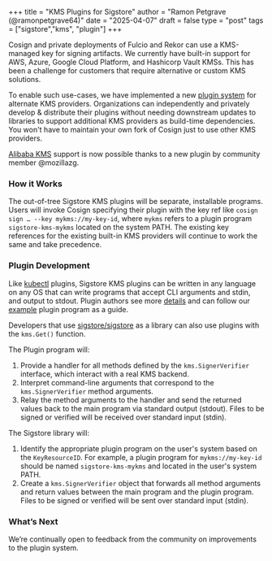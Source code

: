 +++
title = "KMS Plugins for Sigstore"
author = "Ramon Petgrave (@ramonpetgrave64)"
date = "2025-04-07"
draft = false
type = "post"
tags = ["sigstore","kms", "plugin"]
+++

Cosign and private deployments of Fulcio and Rekor can use a KMS-managed key for signing artifacts. We currently have built-in support for AWS, Azure, Google Cloud Platform, and Hashicorp Vault KMSs. This has been a challenge for customers that require alternative or custom KMS solutions.

To enable such use-cases, we have implemented a new [plugin system](https://github.com/sigstore/sigstore/tree/main/pkg/signature/kms/cliplugin) for alternate KMS providers. Organizations can independently and privately develop & distribute their plugins without needing downstream updates to libraries to support additional KMS providers as build-time dependencies. You won't have to maintain your own fork of Cosign just to use other KMS providers.

[Alibaba KMS](https://github.com/mozillazg/sigstore-kms-alibabakms) support is now possible thanks to a new plugin by community member @mozillazg.

### How it Works

The out-of-tree Sigstore KMS plugins will be separate, installable programs. Users will invoke Cosign specifying their plugin with the key ref like `cosign sign … --key mykms://my-key-id`, where `mykms` refers to a plugin program `sigstore-kms-mykms` located on the system PATH. The existing key references for the existing built-in KMS providers will continue to work the same and take precedence.

### Plugin Development

Like [kubectl](https://kubernetes.io/docs/tasks/extend-kubectl/kubectl-plugins/#writing-kubectl-plugins) plugins, Sigstore KMS plugins can be written in any language on any OS that can write programs that accept CLI arguments and stdin, and output to stdout. Plugin authors see more [details](https://github.com/sigstore/sigstore/tree/main/pkg/signature/kms/cliplugin) and can follow our [example](https://github.com/sigstore/sigstore/blob/main/test/cliplugin/localkms) plugin program as a guide.

Developers that use [sigstore/sigstore](https://github.com/sigstore/sigstore) as a library can also use plugins with the `kms.Get()` function.

The Plugin program will:

1. Provide a handler for all methods defined by the `kms.SignerVerifier` interface, which interact with a real KMS backend.
1. Interpret command-line arguments that correspond to the `kms.SignerVerifier` method arguments.
1. Relay the method arguments to the handler and send the returned values back to the main program via standard output (stdout). Files to be signed or verified will be received over standard input (stdin).

The Sigstore library will:

1. Identify the appropriate plugin program on the user's system based on the `KeyResourceID`. For example, a plugin program for `mykms://my-key-id` should be named `sigstore-kms-mykms` and located in the user's system PATH.
1. Create a `kms.SignerVerifier` object that forwards all method arguments and return values between the main program and the plugin program. Files to be signed or verified will be sent over standard input (stdin).

### What’s Next

We’re continually open to feedback from the community on improvements to the plugin system.
